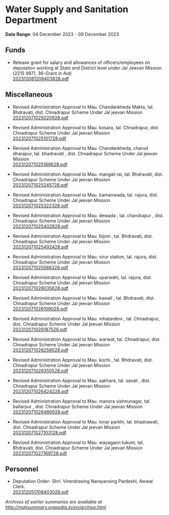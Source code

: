 # Water Supply and Sanitation Department

**Date Range**: 04 December 2023 - 09 December 2023


## Funds
- Release grant for salary and allowances of officers/employees on deputation working at State and District level under Jal Jeevan Mission. (2215 9971, 36-Grant in Aid)\
  [202312081208403828.pdf](https://gr.maharashtra.gov.in/Site/Upload/Government%20Resolutions/English/202312081208403828.pdf)

## Miscellaneous
- Revised Administration Approval to Mau. Chandankheda Makta, tal. Bhdravati, dist. Chnadrapur Scheme Under Jal jeevan Mission\
  [202312071025020928.pdf](https://gr.maharashtra.gov.in/Site/Upload/Government%20Resolutions/English/202312071025020928.pdf)

- Revised Administration Approval to Mau. kosara, tal. Chnadrapur, dist. Chnadrapur Scheme Under Jal jeevan Mission\
  [202312071025101728.pdf](https://gr.maharashtra.gov.in/Site/Upload/Government%20Resolutions/English/202312071025101728.pdf)

- Revised Administration Approval to Mau. Chandankheda, charud dharapur, tal. bhadravati , dist. Chnadrapur Scheme Under Jal jeevan Mission\
  [202312071025169628.pdf](https://gr.maharashtra.gov.in/Site/Upload/Government%20Resolutions/English/202312071025169628.pdf)

- Revised Administration Approval to Mau. mangali rai, tal. Bhdravati, dist. Chnadrapur Scheme Under Jal jeevan Mission\
  [202312071025245728.pdf](https://gr.maharashtra.gov.in/Site/Upload/Government%20Resolutions/English/202312071025245728.pdf)

- Revised Administration Approval to Mau. bamanwada, tal. rajura, dist. Chnadrapur Scheme Under Jal jeevan Mission\
  [202312071025322328.pdf](https://gr.maharashtra.gov.in/Site/Upload/Government%20Resolutions/English/202312071025322328.pdf)

- Revised Administration Approval to Mau. dewada , tal. chandrapur , dist. Chnadrapur Scheme Under Jal jeevan Mission\
  [202312071025402828.pdf](https://gr.maharashtra.gov.in/Site/Upload/Government%20Resolutions/English/202312071025402828.pdf)

- Revised Administration Approval to Mau. bijoni , tal. Bhdravati, dist. Chnadrapur Scheme Under Jal jeevan Mission\
  [202312071025492428.pdf](https://gr.maharashtra.gov.in/Site/Upload/Government%20Resolutions/English/202312071025492428.pdf)

- Revised Administration Approval to Mau. virur station, tal. rajura, dist. Chnadrapur Scheme Under Jal jeevan Mission\
  [202312071025566328.pdf](https://gr.maharashtra.gov.in/Site/Upload/Government%20Resolutions/English/202312071025566328.pdf)

- Revised Administration Approval to Mau. uparwahi, tal. rajura, dist. Chnadrapur Scheme Under Jal jeevan Mission\
  [202312071026035628.pdf](https://gr.maharashtra.gov.in/Site/Upload/Government%20Resolutions/English/202312071026035628.pdf)

- Revised Administration Approval to Mau. kawali , tal. Bhdravati, dist. Chnadrapur Scheme Under Jal jeevan Mission\
  [202312071026109028.pdf](https://gr.maharashtra.gov.in/Site/Upload/Government%20Resolutions/English/202312071026109028.pdf)

- Revised Administration Approval to Mau. mhatardevi , tal. Chnadrapur, dist. Chnadrapur Scheme Under Jal jeevan Mission\
  [202312071026187528.pdf](https://gr.maharashtra.gov.in/Site/Upload/Government%20Resolutions/English/202312071026187528.pdf)

- Revised Administration Approval to Mau. warwat, tal. Chnadrapur, dist. Chnadrapur Scheme Under Jal jeevan Mission\
  [202312071026259028.pdf](https://gr.maharashtra.gov.in/Site/Upload/Government%20Resolutions/English/202312071026259028.pdf)

- Revised Administration Approval to Mau. kochi , tal. Bhdravati, dist. Chnadrapur Scheme Under Jal jeevan Mission\
  [202312071026350528.pdf](https://gr.maharashtra.gov.in/Site/Upload/Government%20Resolutions/English/202312071026350528.pdf)

- Revised Administration Approval to Mau. sakhare, tal. savali , dist. Chnadrapur Scheme Under Jal jeevan Mission\
  [202312071026424228.pdf](https://gr.maharashtra.gov.in/Site/Upload/Government%20Resolutions/English/202312071026424228.pdf)

- Revised Administration Approval to Mau. manora vishnunagar, tal. ballarpur , dist. Chnadrapur Scheme Under Jal jeevan Mission\
  [202312071026486928.pdf](https://gr.maharashtra.gov.in/Site/Upload/Government%20Resolutions/English/202312071026486928.pdf)

- Revised Administration Approval to Mau. lonar parkhi, tal. bhadrawati, dist. Chnadrapur Scheme Under Jal jeevan Mission\
  [202312071027103128.pdf](https://gr.maharashtra.gov.in/Site/Upload/Government%20Resolutions/English/202312071027103128.pdf)

- Revised Administration Approval to Mau. wayagaon tukum, tal. Bhdravati, dist. Chnadrapur Scheme Under Jal jeevan Mission\
  [202312071027169728.pdf](https://gr.maharashtra.gov.in/Site/Upload/Government%20Resolutions/English/202312071027169728.pdf)

## Personnel
- Deputation Order- Shri. Virendrasing Narayansing Pardeshi, Awwal Clerk.\
  [202312051708403028.pdf](https://gr.maharashtra.gov.in/Site/Upload/Government%20Resolutions/English/202312051708403028.pdf)


*Archives of earlier summaries are available at http://mahsummary.orgpedia.in/en/archive.html*